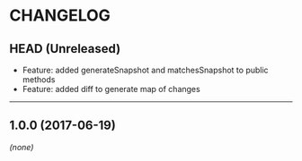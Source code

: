 CHANGELOG
=========

## HEAD (Unreleased)
* Feature: added generateSnapshot and matchesSnapshot to public methods
* Feature: added diff to generate map of changes

--------------------

## 1.0.0 (2017-06-19)
_(none)_


